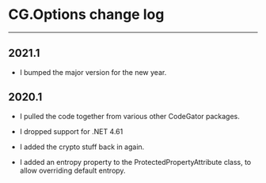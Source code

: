 # CG.Options change log
---

## 2021.1

* I bumped the major version for the new year.

## 2020.1

* I pulled the code together from various other CodeGator packages.

* I dropped support for .NET 4.61

* I added the crypto stuff back in again.

* I added an entropy property to the ProtectedPropertyAttribute class, to allow overriding default entropy.



